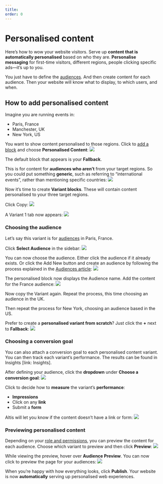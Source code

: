 ```yaml
---
title:
order: 0
---
```


# Personalised content

Here’s how to wow your website visitors. Serve up **content that is automatically personalised** based on who they are. **Personalise messaging** for first-time visitors, different regions, people clicking specific ads—it’s up to you. 

You just have to define the [audiences](audiences.md). And then create content for each audience. Then your website will know what to display, to which users, and when. 

## How to add personalised content

Imagine you are running events in:

- Paris, France
- Manchester, UK
- New York, US

You want to show content personalised to those regions. Click to [add a block](../content-and-content-blocks/creating-content-with-blocks.md) and choose **Personalised Content**:
![](../assets/personalised-content-image9.png)

The default block that appears is your **Fallback**. 

This is for content for **audiences who aren’t** from your target regions. So you could put something **generic**, such as referring to “international events”, rather than mentioning specific countries:
![](../assets/personalised-content-image6.png)

Now it’s time to create **Variant blocks**. These will contain content personalised to your three target regions. 

Click Copy:
![](../assets/personalised-content-image11.png)

A Variant 1 tab now appears:
![](../assets/personalised-content-image12.png)

### Choosing the audience 

Let’s say this variant is for [audiences](audiences.md) in Paris, France. 

Click **Select Audience** in the sidebar:
![](../assets/personalised-content-image10.png)

You can now choose the audience. Either click the audience if it already exists. Or click the Add New button and create an audience by following the process explained in the [Audiences article](audiences.md):
![](../assets/personalised-content-image2.png)

The personalised block now displays the Audience name. Add the content for the France audience:
![](../assets/personalised-content-image4.png)

Now copy the Variant again. Repeat the process, this time choosing an audience in the UK. 

Then repeat the process for New York, choosing an audience based in the US.

Prefer to create a **personalised variant from scratch**? Just click the **+** next to **Fallback**:
![](../assets/personalised-content-image7.png)

### Choosing a conversion goal

You can also attach a conversion goal to each personalised content variant. You can then track each variant’s performance. The results can be found in Insights [link: Insights]. 

After defining your audience, click the **dropdown** under **Choose a conversion goal**:
![](../assets/personalised-content-image1.png)

Click to decide how to **measure** the variant’s **performance**:

- **Impressions**
- Click on any **link**
- Submit a **form**

Altis will let you know if the content doesn’t have a link or form:
![](../assets/personalised-content-image5.png)

### Previewing personalised content

Depending on your [role and permissions](../collaboration-and-users/roles-and-permissions.md), you can preview the content for each audience. Choose which variant to preview and then click **Preview**:
![](../assets/personalised-content-image8.png)

While viewing the preview, hover over **Audience Preview**. You can now click to preview the page for your audiences:
![](../assets/personalised-content-image3.png)

When you’re happy with how everything looks, click **Publish**. Your website is now **automatically** serving up personalised web experiences.
